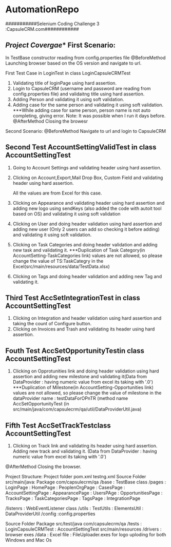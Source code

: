 # AutomationRepo
###########Selenium Coding Challenge 3 :CapsuleCRM.com############

*******Project Covergae********
First Scenario:
--------------
In TestBase constructor reading from config.properties file 
@BeforeMethod
Launching browser based on the OS version and navigate to url.

First Test Case in LoginTest in class LoginCapsuleCRMTest
1. Validating title of loginPage using hard assertion.
2. Login to CapsuleCRM (username and password are reading from config.properties file) and validaitng title using hard assertion.
3. Adding Person and validating it using soft validation.
4. Adding case for the same person and validating it using soft validation.
     ***While adding case for same person, person name is not auto completing, giving error.
        Note: It was possible when I run it days before.
@AfterMethod 
Closing the browesr

Second Scenario:
@BeforeMethod
Navigate to url and login to CapsuleCRM
 
Second Test AccountSettingValidTest in class AccountSettingTest
---------------------------------------------------------------
1. Going to Account Settings and validating header using hard assertion.
2. Clicking on Account,Export,Mail Drop Box, Custom Field and validating header using hard assertion.

   All the values are from Excel for this case.
3. Clicking on Appearance and validating header using hard assertion and adding new logo using sendKeys
   (also added the code with autoit tool based on OS) and validating it using soft validation
4. Clicking on User and doing header validation using hard assertion and adding new user (Only 2 users can add 
    so checking it before adding) and validating it using soft validation.
5. Clicking on Task Categories and doing  header validation and adding new task and validating it.
    ***Duplication of Task Category(in AccountSetting-TaskCategories link) values are not allowed,
       so please change the value of TS:TaskCategry in the Excel(src/main/resources/data/TestData.xlsx)
6. Clicking on Tags and doing header validation and adding new Tag and validating it.

Third Test AccSetIntegrationTest in class AccountSettingTest
------------------------------------------------------------

1. Clicking on Integration and header validation using hard assertion and taking the count of Configure button.
2. Clicking on Invoices and Trash and validating its header using hard assertion.

Fouth Test AccSetOpportunityTestin class AccountSettingTest
------------------------------------------------------------

1. Clicking on Opprotunities link and doing header validation using hard assertion and 
   adding new milestone and validating it(Data from DataProvider : having numeric value from excel its taking with '.0')
     ***Duplication of Milestone(in AccountSetting-Opportunities link) values are not allowed, so please change the value
        of milestone in the dataProvider name : testDataForOPnTR (method name AccSetOpportunityTest
           (in src/main/java/com/capsulecrm/qa/util/DataProviderUtil.java)

Fifth Test AccSetTrackTestclass AccountSettingTest
--------------------------------------------------
1. Clicking on Track link and validating its header using hard assertion. Adding new track and validating it.
    (Data from DataProvider : having numeric value from excel its taking with '.0')

@AfterMethod
Closing the browser.


Project Structure:
Project folder
pom.xml
testng.xml
Source Folder
src/main/java:
Package 
com/capsulecrm/qa
/base   : TestBase class
/pages  : LoginPage
        : HomePage
        : PeoplenOrgPage
	: CasesPage
	: AccountSettingPage
	: AppearancePage
	: UsersPAge
	: OpportunitiesPage
	: TracksPage
	: TaskCategoriesPage
	: TagsPage
	: IntegrationPage
	
/listenrs : WebEventListener class
/utils  : TestUtils
	: ElementsUtil
	: DataProviderUtil
/config :config.properties

Source Folder
Package
src/test/java
com/capsulecrm/qa
/tests  : LoginCapsuleCRMTest
	: AccountSettingTest
src/main/resources
/drivers : browser exes
/data    : Excel file
         : FileUploader.exes for logo uploding for both Windows and Mac Os
